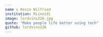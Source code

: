 ```yaml
---
name : Kevin Wilfried
institution: Miineidi
image: lordvins226.jpg
quote: "Make people life better using tech"
github: lordvins226
---
```


